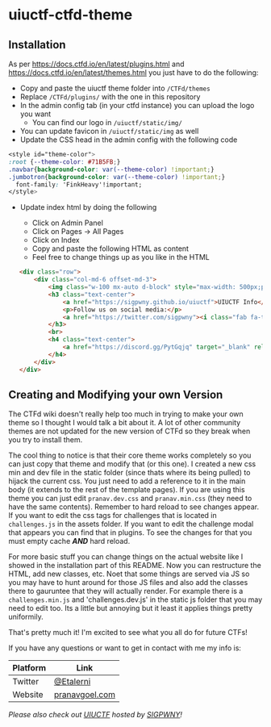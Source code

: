 # uiuctf-ctfd-theme
## Installation

As per https://docs.ctfd.io/en/latest/plugins.html and https://docs.ctfd.io/en/latest/themes.html you just have to do the following:
- Copy and paste the uiuctf theme folder into `/CTFd/themes`
- Replace `/CTFd/plugins/` with the one in this repository
- In the admin config tab (in your ctfd instance) you can upload the logo you want
    - You can find our logo in `/uiuctf/static/img/`
- You can update favicon in `/uiuctf/static/img` as well
- Update the CSS head in the admin config with the following code

```css
<style id="theme-color">
:root {--theme-color: #71B5FB;}
.navbar{background-color: var(--theme-color) !important;}
.jumbotron{background-color: var(--theme-color) !important;}
  font-family: 'FinkHeavy'!important;
</style>
```

-   Update index html by doing the following

    -   Click on Admin Panel
    -   Click on Pages -> All Pages
    -   Click on Index
    -   Copy and paste the following HTML as content
    -   Feel free to change things up as you like in the HTML


 ```html
    <div class="row">
        <div class="col-md-6 offset-md-3">
            <img class="w-100 mx-auto d-block" style="max-width: 500px;padding: 50px;padding-top: 14vh;" src="themes/uiuctf/static/img/uiuctf-logo.png" />
            <h3 class="text-center">
                <a href="https://sigpwny.github.io/uiuctf">UIUCTF Info</a>
                <p>Follow us on social media:</p>
                <a href="https://twitter.com/sigpwny"><i class="fab fa-twitter fa-2x" aria-hidden="true"></i></a>&nbsp;
            </h3>
            <br>
            <h4 class="text-center">
                <a href="https://discord.gg/PytGqjq" target="_blank" rel="noreferrer noopener">Click here</a> to join our Discord!
            </h4>
        </div>
    </div>
 ```

## Creating and Modifying your own Version

The CTFd wiki doesn't really help too much in trying to make your own theme so I thought I would talk a bit about it. A lot of other community themes are not updated for the new version of CTFd so they break when you try to install them.

The cool thing to notice is that their core theme works completely so you can just copy that theme and modify that (or this one). I created a new css min and dev file in the static folder (since thats where its being pulled) to hijack the current css. You just need to add a reference to it in the main body (it extends to the rest of the template pages). If you are using this theme you can just edit `pranav.dev.css` and `pranav.min.css` (they need to have the same contents). Remember to hard reload to see changes appear. If you want to edit the css tags for challenges that is located in `challenges.js` in the assets folder. If you want to edit the challenge modal that appears you can find that in plugins. To see the changes for that you must empty cache ***AND*** hard reload. 

For more basic stuff you can change things on the actual website like I showed in the installation part of this README. Now you can restructure the HTML, add new classes, etc. Noet that some things are served via JS so you may have to hunt around for those JS files and also add the classes there to gauruntee that they will actually render. For example there is a `challenges.min.js` and 'challenges.dev.js' in the static js folder that you may need to edit too. Its a little but annoying but it least it applies things pretty uniformily. 

That's pretty much it! I'm excited to see what you all do for future CTFs!

If you have any questions or want to get in contact with me my info is:

|Platform|Link|
|--------|----|
|Twitter|[@Etalerni](https://twitter.com/Etalerni)|
|Website|[pranavgoel.com](https://www.pranavgoel.com/)|

*Please also check out [UIUCTF](https://sigpwny.github.io/uiuctf) hosted by [SIGPWNY](https://sigpwny.github.io/)!*


​    
